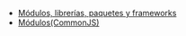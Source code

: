 - [Módulos, librerías, paquetes y frameworks](http://community.laboratoria.la/t/modulos75)
- [Módulos(CommonJS)](https://nodejs.org/docs/latest-v0.10.x/api/modules.html)

